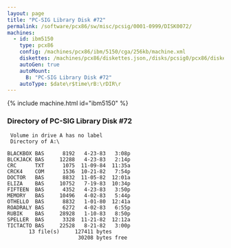 ```yaml
---
layout: page
title: "PC-SIG Library Disk #72"
permalink: /software/pcx86/sw/misc/pcsig/0001-0999/DISK0072/
machines:
  - id: ibm5150
    type: pcx86
    config: /machines/pcx86/ibm/5150/cga/256kb/machine.xml
    diskettes: /machines/pcx86/diskettes.json,/disks/pcsig0/pcx86/diskettes.json
    autoGen: true
    autoMount:
      B: "PC-SIG Library Disk #72"
    autoType: $date\r$time\rB:\rDIR\r
---
```


{% include machine.html id="ibm5150" %}

### Directory of PC-SIG Library Disk #72

     Volume in drive A has no label
     Directory of A:\

    BLACKBOX BAS      8192   4-23-83   3:08p
    BLCKJACK BAS     12288   4-23-83   2:14p
    CRC      TXT      1075  11-09-84  11:35a
    CRCK4    COM      1536  10-21-82   7:54p
    DOCTOR   BAS      8832  11-05-82  12:01a
    ELIZA    BAS     10752   7-19-83  10:34p
    FIFTEEN  BAS      4352   4-23-83   3:50p
    MEMORY   BAS     10496   4-02-83   5:44p
    OTHELLO  BAS      8832   1-01-80  12:41a
    ROADRALY BAS      6272   4-02-83   6:55p
    RUBIK    BAS     28928   1-10-83   8:50p
    SPELLER  BAS      3328  11-21-82  12:12a
    TICTACTO BAS     22528   8-21-82   3:00p
           13 file(s)     127411 bytes
                           30208 bytes free
